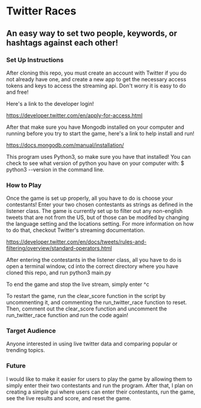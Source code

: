 # Twitter Races

## An easy way to set two people, keywords, or hashtags against each other!

### Set Up Instructions
After cloning this repo, you must create an account with Twitter if you do not already have one, and create a new app to get the necessary access tokens and keys to access the streaming api. Don't worry it is easy to do and free!

Here's a link to the developer login!

https://developer.twitter.com/en/apply-for-access.html

After that make sure you have Mongodb installed on your computer and running before you try to start the game, here's a link to help install and run!

https://docs.mongodb.com/manual/installation/

This program uses Python3, so make sure you have that installed! You can check to see what version of python you have on your computer with: $ python3 --version in the command line.

### How to Play
Once the game is set up properly, all you have to do is choose your contestants!  Enter your two chosen contestants as strings as defined in the listener class.  The game is currently set up to filter out any non-english tweets that are not from the US, but of those can be modifed by changing the language setting and the locations setting.  For more information on how to do that, checkout Twitter's streaming documentation.

https://developer.twitter.com/en/docs/tweets/rules-and-filtering/overview/standard-operators.html

After entering the contestants in the listener class, all you have to do is open a terminal window, cd into the correct directory where you have cloned this repo, and run python3 main.py

To end the game and stop the live stream, simply enter ^c

To restart the game, run the clear_score function in the script by uncommenting it, and commenting the run_twitter_race function to reset.  Then, comment out the clear_score function and uncomment the run_twitter_race function and run the code again!

### Target Audience
Anyone interested in using live twitter data and comparing popular or trending topics.  

### Future
I would like to make it easier for users to play the game by allowing them to simply enter their two contestants and run the program.  After that, I plan on creating a simple gui where users can enter their contestants, run the game, see the live results and score, and reset the game.

